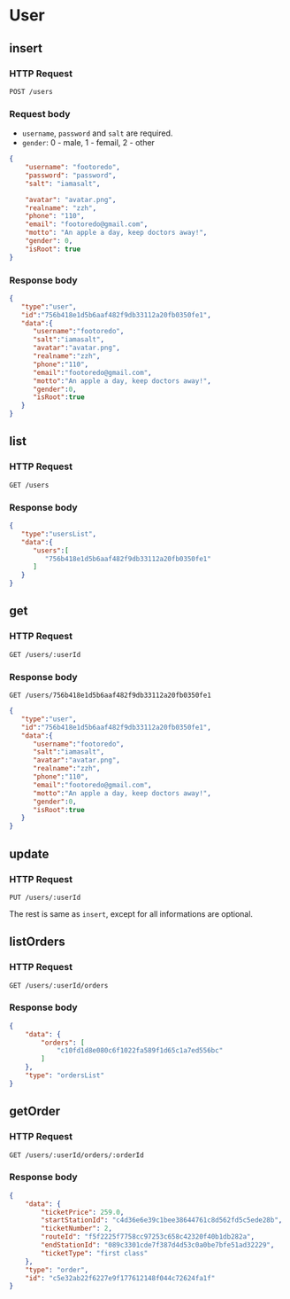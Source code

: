 # User

## insert

### HTTP Request

```
POST /users
```

### Request body

- `username`, `password` and `salt` are required.
- `gender`: 0 - male, 1 - femail, 2 - other

```json
{
    "username": "footoredo",
    "password": "password",
    "salt": "iamasalt",

    "avatar": "avatar.png",
    "realname": "zzh",
    "phone": "110",
    "email": "footoredo@gmail.com",
    "motto": "An apple a day, keep doctors away!",
    "gender": 0,
    "isRoot": true
}
```

### Response body

```json
{
   "type":"user",
   "id":"756b418e1d5b6aaf482f9db33112a20fb0350fe1",
   "data":{
      "username":"footoredo",
      "salt":"iamasalt",
      "avatar":"avatar.png",
      "realname":"zzh",
      "phone":"110",
      "email":"footoredo@gmail.com",
      "motto":"An apple a day, keep doctors away!",
      "gender":0,
      "isRoot":true
   }
}
```

## list

### HTTP Request

```
GET /users
```

### Response body
```json
{
   "type":"usersList",
   "data":{
      "users":[
         "756b418e1d5b6aaf482f9db33112a20fb0350fe1"
      ]
   }
}
```

## get

### HTTP Request

```
GET /users/:userId
```

### Response body
```
GET /users/756b418e1d5b6aaf482f9db33112a20fb0350fe1
```
```json
{
   "type":"user",
   "id":"756b418e1d5b6aaf482f9db33112a20fb0350fe1",
   "data":{
      "username":"footoredo",
      "salt":"iamasalt",
      "avatar":"avatar.png",
      "realname":"zzh",
      "phone":"110",
      "email":"footoredo@gmail.com",
      "motto":"An apple a day, keep doctors away!",
      "gender":0,
      "isRoot":true
   }
}
```

## update

### HTTP Request

```
PUT /users/:userId
```

The rest is same as `insert`, except for all informations are optional.

## listOrders

### HTTP Request
```
GET /users/:userId/orders
```

### Response body
```json
{
    "data": {
        "orders": [
            "c10fd1d8e080c6f1022fa589f1d65c1a7ed556bc"
        ]
    },
    "type": "ordersList"
}
```

## getOrder

### HTTP Request
```
GET /users/:userId/orders/:orderId
```

### Response body
```json
{
    "data": {
        "ticketPrice": 259.0,
        "startStationId": "c4d36e6e39c1bee38644761c8d562fd5c5ede28b",
        "ticketNumber": 2,
        "routeId": "f5f2225f7758cc97253c658c42320f40b1db282a",
        "endStationId": "089c3301cde7f387d4d53c0a0be7bfe51ad32229",
        "ticketType": "first class"
    },
    "type": "order",
    "id": "c5e32ab22f6227e9f177612148f044c72624fa1f"
}
```

